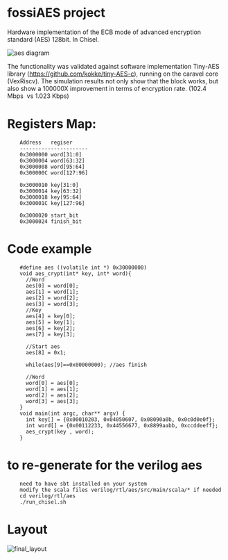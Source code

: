 # fossiAES project

Hardware implementation of the ECB mode of advanced encryption standard (AES) 128bit. In Chisel.

![aes diagram](https://user-images.githubusercontent.com/51058246/172271861-db12ddd8-03e9-4202-89fd-bdb0ac956a37.png)

The functionality was validated against software implementation Tiny-AES library (https://github.com/kokke/tiny-AES-c), running on the caravel core (VexRiscv). The simulation results not only show that the block works, but also show a 100000X improvement in terms of encryption rate. (102.4 Mbps  vs 1.023 Kbps)

# Registers Map:
        Address   regiser
        ----------------------
        0x3000000 word[31:0]
        0x3000004 word[63:32]
        0x3000008 word[95:64]
        0x300000C word[127:96]
        
        0x3000010 key[31:0]
        0x3000014 key[63:32]
        0x3000018 key[95:64]
        0x300001C key[127:96]
        
        0x3000020 start_bit
        0x3000024 finish_bit
# Code example
        #define aes ((volatile int *) 0x30000000)
        void aes_crypt(int* key, int* word){
          //Word
          aes[0] = word[0];
          aes[1] = word[1];
          aes[2] = word[2];
          aes[3] = word[3]; 
          //Key
          aes[4] = key[0];
          aes[5] = key[1];
          aes[6] = key[2];
          aes[7] = key[3];

          //Start aes
          aes[8] = 0x1;

          while(aes[9]==0x00000000); //aes finish

          //Word
          word[0] = aes[0];
          word[1] = aes[1];
          word[2] = aes[2];
          word[3] = aes[3]; 
        }
        void main(int argc, char** argv) {	
          int key[] = {0x00010203, 0x04050607, 0x08090a0b, 0x0c0d0e0f};
          int word[] = {0x00112233, 0x44556677, 0x8899aabb, 0xccddeeff};
          aes_crypt(key , word);
        }
# to re-generate for the verilog aes
        need to have sbt installed on your system
        modify the scala files verilog/rtl/aes/src/main/scala/* if needed
        cd verilog/rtl/aes
        ./run_chisel.sh
# Layout 
![final_layout](https://user-images.githubusercontent.com/51058246/172377979-e42c2293-6e49-4b4f-b249-963d19f71cc6.png)

